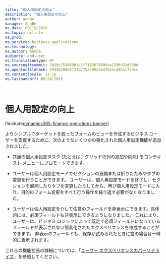 ```yaml
---
title: "個人用設定の向上"
description: "個人用設定の向上"
author: Annbe
manager: AnnBe
ms.date: 09/19/2018
ms.topic: article
ms.prod: 
ms.service: business-applications
ms.technology: 
ms.author: Annbe
audience: end-user
ms.translationtype: HT
ms.sourcegitcommit: 2b59c75306961c1f7182679096aa1336d32d508d
ms.openlocfilehash: 2944020d58731b775a49923e4fb5eca9b1c7adcc
ms.contentlocale: ja-jp
ms.lasthandoff: 09/20/2018

---
```

#  <a name="personalization-improvements"></a>個人用設定の向上

[!include[dynamics365-finance-operations banner](../includes/dynamics365-finance-operations.md)]



よりシンプルでターゲットを絞ったフォームのビューを作成するビジネス ユーザーを支援するために、次のようないくつかの強化された個人用設定機能が追加されました。 

-    共通の個人用設定タスク (たとえば、グリッドの列の追加や削除) をコンテキスト メニューにプロモートできます。 
    
-    ユーザーは個人用設定モードでセクションの展開または折りたたみやタブの変更を行うことができます。 ユーザーは、個人用設定モードを終了し、セクションを展開したりタブを変更したりしてから、再び個人用設定モードに入り、目的のフォーム変更をすべて行う操作を繰り返す必要がなくなりました。 
    
-    ユーザーは個人用設定を介して任意のフィールドを非表示にできます。具体的には、必須フィールドも非表示にできるようになりました。 これにより、ユーザーは、ビジネス ロジックによって既定で必須フィールドになっているフィールドが表示されない簡素化されたエクスペリエンスを作成することができます。 非表示のフィールドも、保存が試みられたときに空の場合は一時的に表示されます。 

これらの機能拡張の詳細については、「[ユーザー エクスペリエンスのパーソナライズ](https://docs.microsoft.com/en-us/dynamics365/unified-operations/fin-and-ops/get-started/personalize-user-experience)」を参照してください。


